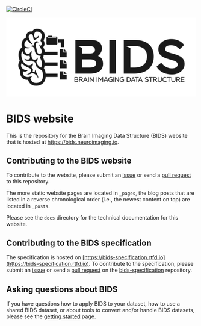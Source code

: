 [![CircleCI](https://circleci.com/gh/bids-standard/bids-website.svg?style=shield)](https://circleci.com/gh/bids-standard/bids-website)

<img src="https://github.com/bids-standard/bids-specification/blob/master/BIDS_logo/BIDS_logo_black_transparent_background_crop.png?raw=true" alt="bids-logo" width="600"/>

# BIDS website

This is the repository for the Brain Imaging Data Structure (BIDS) website that is hosted at <https://bids.neuroimaging.io>.

## Contributing to the BIDS website

To contribute to the website, please submit an [issue](https://github.com/bids-standard/bids-website/issues) or send a [pull request](https://github.com/bids-standard/bids-website/pulls) to this repository.

The more static website pages are located in `_pages`, the blog posts that are listed in a reverse chronological order (i.e., the newest content on top) are located in `_posts`.

Please see the `docs` directory for the technical documentation for this website.

## Contributing to the BIDS specification

The specification is hosted on [https://bids-specification.rtfd.io](https://bids-specification.rtfd.io). To contribute to the specification, please submit an [issue](https://github.com/bids-standard/bids-specification/issues) or send a [pull request](https://github.com/bids-standard/bids-specification/pulls) on the [bids-specification](https://github.com/bids-standard/bids-specification) repository.

## Asking questions about BIDS

If you have questions how to apply BIDS to your dataset, how to use a shared BIDS dataset, or about tools to convert and/or handle BIDS datasets, please see the [getting started](https://bids.neuroimaging.io/getting_started.html) page.
